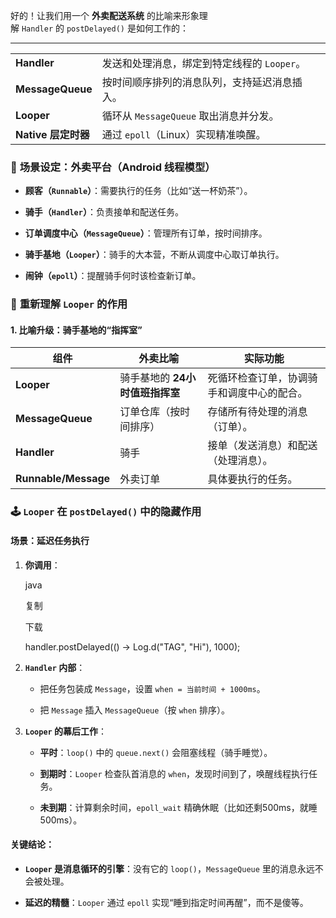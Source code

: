 
好的！让我们用一个 **外卖配送系统** 的比喻来形象理解 `Handler` 的 `postDelayed()` 是如何工作的：

---
|   |   |
|---|---|
|**Handler**|发送和处理消息，绑定到特定线程的 `Looper`。|
|**MessageQueue**|按时间顺序排列的消息队列，支持延迟消息插入。|
|**Looper**|循环从 `MessageQueue` 取出消息并分发。|
|**Native 层定时器**|通过 `epoll`（Linux）实现精准唤醒。|

### 🏢 **场景设定：外卖平台（Android 线程模型）**

- **顾客（`Runnable`）**：需要执行的任务（比如“送一杯奶茶”）。
    
- **骑手（`Handler`）**：负责接单和配送任务。
    
- **订单调度中心（`MessageQueue`）**：管理所有订单，按时间排序。
    
- **骑手基地（`Looper`）**：骑手的大本营，不断从调度中心取订单执行。
    
- **闹钟（`epoll`）**：提醒骑手何时该检查新订单。

### 🏢 **重新理解 `Looper` 的作用**

#### **1. 比喻升级：骑手基地的“指挥室”**

| 组件                   | 外卖比喻                | 实际功能                  |
| -------------------- | ------------------- | --------------------- |
| **Looper**           | 骑手基地的 **24小时值班指挥室** | 死循环检查订单，协调骑手和调度中心的配合。 |
| **MessageQueue**     | 订单仓库（按时间排序）         | 存储所有待处理的消息（订单）。       |
| **Handler**          | 骑手                  | 接单（发送消息）和配送（处理消息）。    |
| **Runnable/Message** | 外卖订单                | 具体要执行的任务。             |

### 🕹️ **`Looper` 在 `postDelayed()` 中的隐藏作用**

#### **场景：延迟任务执行**

1. **你调用**：
    
    java
    
    复制
    
    下载
    
    handler.postDelayed(() -> Log.d("TAG", "Hi"), 1000);
    
2. **`Handler` 内部**：
    
    - 把任务包装成 `Message`，设置 `when = 当前时间 + 1000ms`。
        
    - 把 `Message` 插入 `MessageQueue`（按 `when` 排序）。
        
3. **`Looper` 的幕后工作**：
    
    - **平时**：`loop()` 中的 `queue.next()` 会阻塞线程（骑手睡觉）。
        
    - **到期时**：`Looper` 检查队首消息的 `when`，发现时间到了，唤醒线程执行任务。
        
    - **未到期**：计算剩余时间，`epoll_wait` 精确休眠（比如还剩500ms，就睡500ms）。
        

#### **关键结论**：

- **`Looper` 是消息循环的引擎**：没有它的 `loop()`，`MessageQueue` 里的消息永远不会被处理。
    
- **延迟的精髓**：`Looper` 通过 `epoll` 实现“睡到指定时间再醒”，而不是傻等。